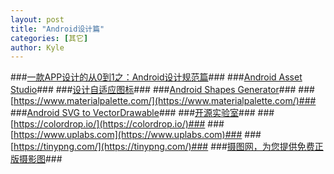 ```yaml
---
layout: post
title: "Android设计篇"
categories: [其它]
author: Kyle
---
```



###[一款APP设计的从0到1之：Android设计规范篇](http://www.apkbus.com/thread-591729-1-1.html)###
###[Android Asset Studio](http://romannurik.github.io/AndroidAssetStudio/)###
###[设计自适应图标](https://sspai.com/post/40223)###
###[Android Shapes Generator](http://shapes.softartstudio.com/)###
###[https://www.materialpalette.com/](https://www.materialpalette.com/)###
###[Android SVG to VectorDrawable](http://ioll.ml/utils/svg2android/index.html)###
###[开源实验室](https://kymjs.com/)###
###[https://colordrop.io/](https://colordrop.io/)###
###[https://www.uplabs.com](https://www.uplabs.com)###
###[https://tinypng.com/](https://tinypng.com/)###
###[摄图网，为您提供免费正版摄影图](http://699pic.com/)###
